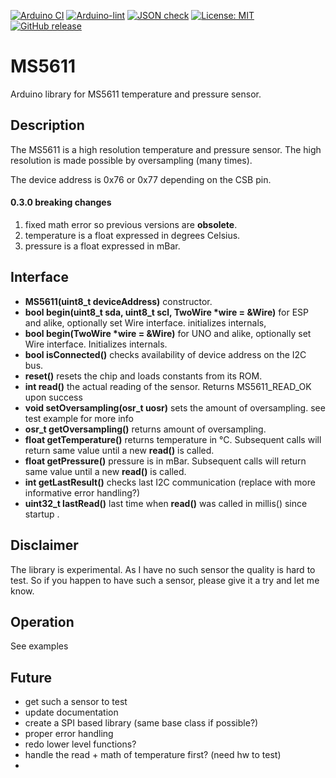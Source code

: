 
[![Arduino CI](https://github.com/RobTillaart/MS5611/workflows/Arduino%20CI/badge.svg)](https://github.com/marketplace/actions/arduino_ci)
[![Arduino-lint](https://github.com/RobTillaart/MS5611/actions/workflows/arduino-lint.yml/badge.svg)](https://github.com/RobTillaart/MS5611/actions/workflows/arduino-lint.yml)
[![JSON check](https://github.com/RobTillaart/MS5611/actions/workflows/jsoncheck.yml/badge.svg)](https://github.com/RobTillaart/MS5611/actions/workflows/jsoncheck.yml)
[![License: MIT](https://img.shields.io/badge/license-MIT-green.svg)](https://github.com/RobTillaart/MS5611/blob/master/LICENSE)
[![GitHub release](https://img.shields.io/github/release/RobTillaart/MS5611.svg?maxAge=3600)](https://github.com/RobTillaart/MS5611/releases)


# MS5611

Arduino library for MS5611 temperature and pressure sensor.


## Description

The MS5611 is a high resolution temperature and pressure sensor.
The high resolution is made possible by oversampling (many times).

The device address is 0x76 or 0x77 depending on the CSB pin.


#### 0.3.0 breaking changes

1. fixed math error so previous versions are **obsolete**.
2. temperature is a float expressed in degrees Celsius.
3. pressure is a float expressed in mBar.


## Interface

- **MS5611(uint8_t deviceAddress)** constructor.
- **bool begin(uint8_t sda, uint8_t scl, TwoWire \*wire = &Wire)** for ESP and alike, optionally set Wire interface. initializes internals, 
- **bool begin(TwoWire \*wire = &Wire)** for UNO and alike, optionally set Wire interface. Initializes internals.
- **bool isConnected()** checks availability of device address on the I2C bus.
- **reset()** resets the chip and loads constants from its ROM.
- **int read()** the actual reading of the sensor. Returns MS5611_READ_OK upon success
- **void setOversampling(osr_t uosr)** sets the amount of oversampling. see test example for more info
- **osr_t getOversampling()** returns amount of oversampling.
- **float getTemperature()** returns temperature in °C. Subsequent calls will return same value until a new **read()** is called.
- **float getPressure()** pressure is in mBar. Subsequent calls will return same value until a new **read()** is called.
- **int getLastResult()** checks last I2C communication (replace with more informative error handling?)
- **uint32_t lastRead()** last time when **read()** was called in millis() since startup .


## Disclaimer

The library is experimental. As I have no such sensor the quality is hard to test.
So if you happen to have such a sensor, please give it a try and let me know.


## Operation

See examples


## Future

- get such a sensor to test
- update documentation
- create a SPI based library (same base class if possible?)
- proper error handling
- redo lower level functions?
- handle the read + math of temperature first? (need hw to test)
-

